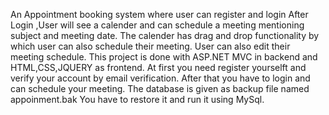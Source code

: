  An Appointment booking system where user can register and login
 After Login ,User will see a calender and can schedule a meeting mentioning subject and meeting date.
 The calender has drag and drop functionality by which user can also schedule their meeting.
 User can also edit their meeting schedule.
 This project is done with ASP.NET MVC in backend and HTML,CSS,JQUERY as frontend.
 At first you need register yourselft and verify your account by email verification.
 After that you have to login and can schedule your meeting.
 The database is given as backup file named appoinment.bak
 You have to restore it and run it using MySql.
 
